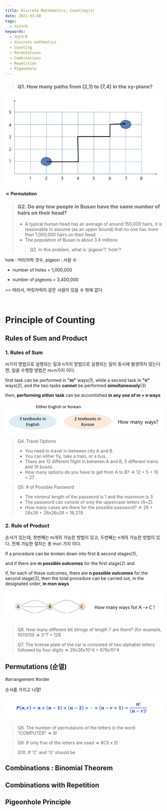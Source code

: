 ```yaml
---
title: Discrete Mathematics, Counting(1)
date: 2021-03-08
tags:
  - 이산수학
keywords:
  - 이산수학
  - discrete mathmatics
  - Counting
  - Permutations
  - Combinations
  - Repetition
  - Pigeonhole
---
```


> ### Q1. How many paths from (2,1) to (7,4) in the xy-plane?

![](Q1_Img.png)

=> **Permutation**

> ### Q2. Do any tow people in Busan have the same number of hairs on their head?
>  - A typical human head has an average of around 150,000 hairs, it is reasonable to assume (as an upper bound) that no one has more than 1,000,000 hairs on their head
>  - The population of Busan is about 3.4 millions
>> Q2. In this problem, what is 'pigeon'? 'hole'?

hole : 머리카락 갯수, pigeon : 사람 수

- number of holes = 1,000,000

- number of pigeons = 3,400,000

=> 따라서, 머릿카락이 같은 사람이 있을 수 밖에 없다

<br/>

# Principle of Counting

## Rules of Sum and Product

### 1. Rules of Sum

m가지 방법으로 실행되는 일과 n가지 방법으로 실행되는 일이 동시에 발생하지 않는다면, 
일을 수행할 방법은 m+n가지 이다.

first task can be performed in **"m"** ways(1), while a second task in **"n"** ways(2), and the two tasks **cannot** be performed **simultaneously**(3)

then, **performing either task** can be accomlished **in any one of m + n ways**

![](sum_Img.png)

> Q4. Travel Options
> - You need to travel in between city A and B.
> - You can either fly, take a train, or a bus.
> - There are 12 different flight in between A and B, 5 different trains and 10 buses.
> - How many options do you have to get from A to B?
> => 12 + 5 + 10 = 27

> Q5. # of Possible Password
> - The minimul length of the password is 1 and the maximum is 3.
> - The password can consist of only the uppercase letters (A~Z).
> - How many cases are there for the possible password?
> => 26 + 26x26 + 26x26x26 = 18,278


### 2. Rule of Product

순서가 있는데, 첫번째는 m개의 가능한 방법이 있고, 두번째는 n개의 가능한 방법이 있다. 전체 가능한 절차는 
총 mxn 가지 이다.

If a procedure can be broken down into first & second stages(1),

and if there are **m possible outcomes** for the first stage(2) and

if, for each of these outcomes, there are **n possible outcomes** for the second stage(3), then the total procedure can be carried out, in the designated order, **in mxn ways**

![](product_Img.png)


> Q6. How many different bit strings of length 7 are there? (for example, 1011010)
> => 2^7 = 128

> Q7. The license plate of the car is consisted of two alphabet letters followed by four digits
> => 26x26x10^4 = 676x10^4


## Permutations (순열)

\#arrangement \#order

순서를 가지고 나열!

![](permutations_Img.png)

> Q8. The number of permutaions of the letters in the word "COMPUTER"
> => 8!


> Q9. If only five of the letters are used
> => 8C5 x 5!

> Q10. If 'C' and 'O' should be 




## Combinations : Binomial Theorem



## Combinations with Repetition




## Pigeonhole Principle

